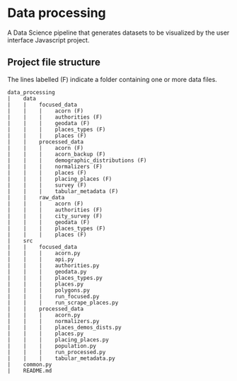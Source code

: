 # Data processing

A Data Science pipeline that generates datasets to be visualized by the user interface Javascript project.

## Project file structure

The lines labelled (F) indicate a folder containing one or more data files.

```
data_processing
|    data
|    |    focused_data
|    |    |    acorn (F)
|    |    |    authorities (F)
|    |    |    geodata (F)
|    |    |    places_types (F)
|    |    |    places (F)
|    |    processed_data
|    |    |    acorn (F)
|    |    |    acorn_backup (F)
|    |    |    demographic_distributions (F)
|    |    |    normalizers (F)
|    |    |    places (F)
|    |    |    placing_places (F)
|    |    |    survey (F)
|    |    |    tabular_metadata (F)
|    |    raw_data
|    |    |    acorn (F)
|    |    |    authorities (F)
|    |    |    city_survey (F)
|    |    |    geodata (F)
|    |    |    places_types (F)
|    |    |    places (F)
|    src
|    |    focused_data
|    |    |    acorn.py
|    |    |    api.py
|    |    |    authorities.py
|    |    |    geodata.py
|    |    |    places_types.py
|    |    |    places.py
|    |    |    polygons.py
|    |    |    run_focused.py
|    |    |    run_scrape_places.py
|    |    processed_data
|    |    |    acorn.py
|    |    |    normalizers.py
|    |    |    places_demos_dists.py
|    |    |    places.py
|    |    |    placing_places.py
|    |    |    population.py
|    |    |    run_processed.py
|    |    |    tabular_metadata.py
|    common.py
|    README.md
```
